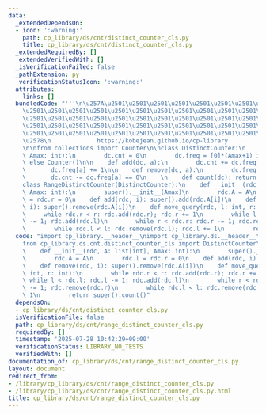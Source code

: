```yaml
---
data:
  _extendedDependsOn:
  - icon: ':warning:'
    path: cp_library/ds/cnt/distinct_counter_cls.py
    title: cp_library/ds/cnt/distinct_counter_cls.py
  _extendedRequiredBy: []
  _extendedVerifiedWith: []
  _isVerificationFailed: false
  _pathExtension: py
  _verificationStatusIcon: ':warning:'
  attributes:
    links: []
  bundledCode: "'''\n\u257A\u2501\u2501\u2501\u2501\u2501\u2501\u2501\u2501\u2501\u2501\
    \u2501\u2501\u2501\u2501\u2501\u2501\u2501\u2501\u2501\u2501\u2501\u2501\u2501\
    \u2501\u2501\u2501\u2501\u2501\u2501\u2501\u2501\u2501\u2501\u2501\u2501\u2501\
    \u2501\u2501\u2501\u2501\u2501\u2501\u2501\u2501\u2501\u2501\u2501\u2501\u2501\
    \u2501\u2501\u2501\u2501\u2501\u2501\u2501\u2501\u2501\u2501\u2501\u2501\u2501\
    \u2578\n             https://kobejean.github.io/cp-library               \n'''\n\
    \n\nfrom collections import Counter\n\nclass DistinctCounter:\n    def __init__(dc,\
    \ Amax: int):\n        dc.cnt = 0\n        dc.freq = [0]*(Amax+1) if Amax < 5_000_000\
    \ else Counter()\n\n    def add(dc, a):\n        dc.cnt += dc.freq[a] == 0\n \
    \       dc.freq[a] += 1\n\n    def remove(dc, a):\n        dc.freq[a] -= 1\n \
    \       dc.cnt -= dc.freq[a] == 0\n    \n    def count(dc): return dc.cnt\n\n\
    class RangeDistinctCounter(DistinctCounter):\n    def __init__(rdc, A: list[int],\
    \ Amax: int):\n        super().__init__(Amax)\n        rdc.A = A\n        rdc.l\
    \ = rdc.r = 0\n    def add(rdc, i): super().add(rdc.A[i])\n    def remove(rdc,\
    \ i): super().remove(rdc.A[i])\n    def move_query(rdc, l: int, r: int):\n   \
    \     while rdc.r < r: rdc.add(rdc.r); rdc.r += 1\n        while l < rdc.l: rdc.l\
    \ -= 1; rdc.add(rdc.l)\n        while r < rdc.r: rdc.r -= 1; rdc.remove(rdc.r)\n\
    \        while rdc.l < l: rdc.remove(rdc.l); rdc.l += 1\n        return super().count()\n"
  code: "import cp_library.__header__\nimport cp_library.ds.__header__\nimport cp_library.ds.cnt.__header__\n\
    from cp_library.ds.cnt.distinct_counter_cls import DistinctCounter\n\nclass RangeDistinctCounter(DistinctCounter):\n\
    \    def __init__(rdc, A: list[int], Amax: int):\n        super().__init__(Amax)\n\
    \        rdc.A = A\n        rdc.l = rdc.r = 0\n    def add(rdc, i): super().add(rdc.A[i])\n\
    \    def remove(rdc, i): super().remove(rdc.A[i])\n    def move_query(rdc, l:\
    \ int, r: int):\n        while rdc.r < r: rdc.add(rdc.r); rdc.r += 1\n       \
    \ while l < rdc.l: rdc.l -= 1; rdc.add(rdc.l)\n        while r < rdc.r: rdc.r\
    \ -= 1; rdc.remove(rdc.r)\n        while rdc.l < l: rdc.remove(rdc.l); rdc.l +=\
    \ 1\n        return super().count()"
  dependsOn:
  - cp_library/ds/cnt/distinct_counter_cls.py
  isVerificationFile: false
  path: cp_library/ds/cnt/range_distinct_counter_cls.py
  requiredBy: []
  timestamp: '2025-07-28 10:42:29+09:00'
  verificationStatus: LIBRARY_NO_TESTS
  verifiedWith: []
documentation_of: cp_library/ds/cnt/range_distinct_counter_cls.py
layout: document
redirect_from:
- /library/cp_library/ds/cnt/range_distinct_counter_cls.py
- /library/cp_library/ds/cnt/range_distinct_counter_cls.py.html
title: cp_library/ds/cnt/range_distinct_counter_cls.py
---
```

